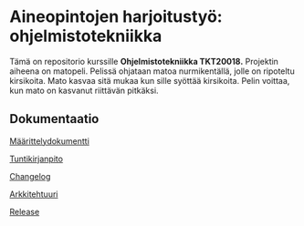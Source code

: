 # Aineopintojen harjoitustyö: ohjelmistotekniikka

Tämä on repositorio kurssille **Ohjelmistotekniikka TKT20018.** Projektin aiheena on matopeli. Pelissä ohjataan matoa nurmikentällä, jolle on ripoteltu kirsikoita.
Mato kasvaa sitä mukaa kun sille syöttää kirsikoita. Pelin voittaa, kun mato on kasvanut riittävän pitkäksi.

## Dokumentaatio

[Määrittelydokumentti](https://github.com/valttteri/ot-harjoitustyo/blob/main/dokumentaatio/maarittelydokumentti.md)

[Tuntikirjanpito](https://github.com/valttteri/ot-harjoitustyo/blob/main/dokumentaatio/tuntikirjanpito.md)

[Changelog](https://github.com/valttteri/ot-harjoitustyo/blob/main/dokumentaatio/changelog.md)

[Arkkitehtuuri](https://github.com/valttteri/ot-harjoitustyo/blob/main/dokumentaatio/arkkitehtuuri.md)

[Release](https://github.com/valttteri/ot-harjoitustyo/releases/tag/v1.0.0)



